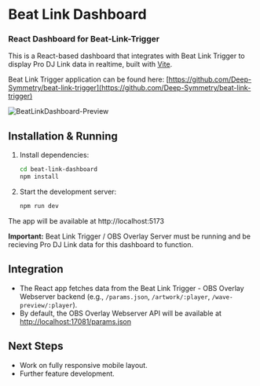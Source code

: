 # Beat Link Dashboard 
### React Dashboard for Beat-Link-Trigger

This is a React-based dashboard that integrates with Beat Link Trigger to display Pro DJ Link data in realtime, built with [Vite](https://vitejs.dev/).

Beat Link Trigger application can be found here: [https://github.com/Deep-Symmetry/beat-link-trigger](https://github.com/Deep-Symmetry/beat-link-trigger)

![BeatLinkDashboard-Preview](https://github.com/user-attachments/assets/7e03d271-37b4-4279-aa72-7214b31bf322)

## Installation & Running

1. Install dependencies:

   ```sh
   cd beat-link-dashboard
   npm install
   ```
2. Start the development server:

   ```sh
   npm run dev
   ```
   
The app will be available at http://localhost:5173

**Important:** Beat Link Trigger / OBS Overlay Server must be running and be recieving Pro DJ Link data for this dashboard to function.


## Integration

- The React app fetches data from the Beat Link Trigger - OBS Overlay Webserver backend (e.g., `/params.json`, `/artwork/:player`, `/wave-preview/:player`).
- By default, the OBS Overlay Webserver API will be available at [http://localhost:17081/params.json](http://localhost:17081/params.json)


## Next Steps

- Work on fully responsive mobile layout.
- Further feature development.
